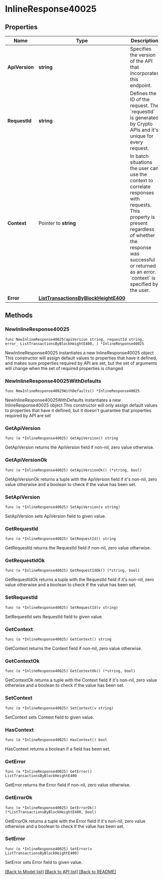 # InlineResponse40025

## Properties

Name | Type | Description | Notes
------------ | ------------- | ------------- | -------------
**ApiVersion** | **string** | Specifies the version of the API that incorporates this endpoint. | 
**RequestId** | **string** | Defines the ID of the request. The &#x60;requestId&#x60; is generated by Crypto APIs and it&#39;s unique for every request. | 
**Context** | Pointer to **string** | In batch situations the user can use the context to correlate responses with requests. This property is present regardless of whether the response was successful or returned as an error. &#x60;context&#x60; is specified by the user. | [optional] 
**Error** | [**ListTransactionsByBlockHeightE400**](ListTransactionsByBlockHeightE400.md) |  | 

## Methods

### NewInlineResponse40025

`func NewInlineResponse40025(apiVersion string, requestId string, error_ ListTransactionsByBlockHeightE400, ) *InlineResponse40025`

NewInlineResponse40025 instantiates a new InlineResponse40025 object
This constructor will assign default values to properties that have it defined,
and makes sure properties required by API are set, but the set of arguments
will change when the set of required properties is changed

### NewInlineResponse40025WithDefaults

`func NewInlineResponse40025WithDefaults() *InlineResponse40025`

NewInlineResponse40025WithDefaults instantiates a new InlineResponse40025 object
This constructor will only assign default values to properties that have it defined,
but it doesn't guarantee that properties required by API are set

### GetApiVersion

`func (o *InlineResponse40025) GetApiVersion() string`

GetApiVersion returns the ApiVersion field if non-nil, zero value otherwise.

### GetApiVersionOk

`func (o *InlineResponse40025) GetApiVersionOk() (*string, bool)`

GetApiVersionOk returns a tuple with the ApiVersion field if it's non-nil, zero value otherwise
and a boolean to check if the value has been set.

### SetApiVersion

`func (o *InlineResponse40025) SetApiVersion(v string)`

SetApiVersion sets ApiVersion field to given value.


### GetRequestId

`func (o *InlineResponse40025) GetRequestId() string`

GetRequestId returns the RequestId field if non-nil, zero value otherwise.

### GetRequestIdOk

`func (o *InlineResponse40025) GetRequestIdOk() (*string, bool)`

GetRequestIdOk returns a tuple with the RequestId field if it's non-nil, zero value otherwise
and a boolean to check if the value has been set.

### SetRequestId

`func (o *InlineResponse40025) SetRequestId(v string)`

SetRequestId sets RequestId field to given value.


### GetContext

`func (o *InlineResponse40025) GetContext() string`

GetContext returns the Context field if non-nil, zero value otherwise.

### GetContextOk

`func (o *InlineResponse40025) GetContextOk() (*string, bool)`

GetContextOk returns a tuple with the Context field if it's non-nil, zero value otherwise
and a boolean to check if the value has been set.

### SetContext

`func (o *InlineResponse40025) SetContext(v string)`

SetContext sets Context field to given value.

### HasContext

`func (o *InlineResponse40025) HasContext() bool`

HasContext returns a boolean if a field has been set.

### GetError

`func (o *InlineResponse40025) GetError() ListTransactionsByBlockHeightE400`

GetError returns the Error field if non-nil, zero value otherwise.

### GetErrorOk

`func (o *InlineResponse40025) GetErrorOk() (*ListTransactionsByBlockHeightE400, bool)`

GetErrorOk returns a tuple with the Error field if it's non-nil, zero value otherwise
and a boolean to check if the value has been set.

### SetError

`func (o *InlineResponse40025) SetError(v ListTransactionsByBlockHeightE400)`

SetError sets Error field to given value.



[[Back to Model list]](../README.md#documentation-for-models) [[Back to API list]](../README.md#documentation-for-api-endpoints) [[Back to README]](../README.md)


